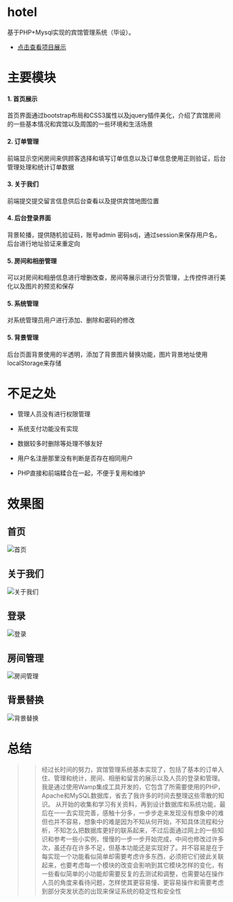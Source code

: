 # hotel
基于PHP+Mysql实现的宾馆管理系统（毕设）。
* [点击查看项目展示](http://hb527.w12.tuomou.net.cn/)

# 主要模块

#### 1. 首页展示

首页界面通过bootstrap布局和CSS3属性以及jquery插件美化，介绍了宾馆房间的一些基本情况和宾馆以及周围的一些环境和生活场景

#### 2. 订单管理

前端显示空闲房间来供顾客选择和填写订单信息以及订单信息使用正则验证，后台管理处理和统计订单数据

#### 3. 关于我们

前端提交提交留言信息供后台查看以及提供宾馆地图位置

#### 4. 后台登录界面

背景轮播，提供随机验证码，账号admin 密码sdj，通过session来保存用户名，后台进行地址验证来重定向

#### 5. 房间和相册管理

可以对房间和相册信息进行增删改查，房间等展示进行分页管理，上传控件进行美化以及图片的预览和保存

#### 5. 系统管理

对系统管理员用户进行添加、删除和密码的修改

#### 5. 背景管理

后台页面背景使用的半透明，添加了背景图片替换功能，图片背景地址使用localStorage来存储

# 不足之处

* 管理人员没有进行权限管理

* 系统支付功能没有实现

* 数据较多时删除等处理不够友好

* 用户名注册那里没有判断是否存在相同用户

* PHP直接和前端糅合在一起，不便于复用和维护


# 效果图


## 首页

![首页](views/s1.jpg)

## 关于我们

![关于我们](views/s4.jpg)

## 登录

![登录](views/s5.jpg)

## 房间管理

![房间管理](views/s13.jpg)

## 背景替换

![背景替换](views/s20.jpg)


#  总结
>>经过长时间的努力，宾馆管理系统基本实现了，包括了基本的订单入住、管理和统计，房间、相册和留言的展示以及人员的登录和管理。我是通过使用Wamp集成工具开发的，它包含了所需要使用的PHP，Apache和MySQL数据库，省去了我许多的时间去整理这些零散的知识。
>>从开始的收集和学习有关资料，再到设计数据库和系统功能，最后在一一去实现完善，感触十分多，一步步走来发现没有想象中的难但也并不容易，想象中的难是因为不知从何开始，不知具体流程和分析，不知怎么把数据库更好的联系起来，不过后面通过网上的一些知识和参考一些小实例，慢慢的一步一步开始完成，中间也修改过许多次，虽还存在许多不足，但基本功能还是实现好了。并不容易是在于每实现一个功能看似简单却需要考虑许多东西，必须把它们彼此关联起来，也要考虑每一个模块的改变会影响到其它模块怎样的变化，有一些看似简单的小功能却需要反复的去测试和调整，也需要站在操作人员的角度来看待问题，怎样使其更容易懂、更容易操作和需要考虑到部分突发状态的出现来保证系统的稳定性和安全性
